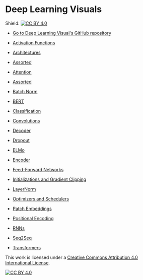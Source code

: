 # Deep Learning Visuals

Shield: [![CC BY 4.0][cc-by-shield]][cc-by]

- [Go to Deep Learning Visual's GitHub repository](https://github.com/dvgodoy/dl-visuals)

- [Activation Functions](https://dvgodoy.github.io/dl-visuals/Activation%20Functions)
- [Architectures](https://dvgodoy.github.io/dl-visuals/Architectures)
- [Assorted](https://dvgodoy.github.io/dl-visuals/Assorted)
- [Attention](https://dvgodoy.github.io/dl-visuals/Attention)
- [Assorted](https://dvgodoy.github.io/dl-visuals/Assorted)
- [Batch Norm](https://dvgodoy.github.io/dl-visuals/BatchNorm)
- [BERT](https://dvgodoy.github.io/dl-visuals/BERT)
- [Classification](https://dvgodoy.github.io/dl-visuals/Classification)
- [Convolutions](https://dvgodoy.github.io/dl-visuals/Convolutions)
- [Decoder](https://dvgodoy.github.io/dl-visuals/Decoder)
- [Dropout](https://dvgodoy.github.io/dl-visuals/Dropout)
- [ELMo](https://dvgodoy.github.io/dl-visuals/ELMo)
- [Encoder](https://dvgodoy.github.io/dl-visuals/Encoder)
- [Feed-Forward Networks](https://dvgodoy.github.io/dl-visuals/Feed-Forward%20Networks)
- [Initializations and Gradient Clipping](https://dvgodoy.github.io/dl-visuals/Initializations%20and%20Clipping)
- [LayerNorm](https://dvgodoy.github.io/dl-visuals/LayerNorm)
- [Optimizers and Schedulers](https://dvgodoy.github.io/dl-visuals/Optimizers%20and%20Schedulers)
- [Patch Embeddings](https://dvgodoy.github.io/dl-visuals/Patch%20Embeddings)
- [Positional Encoding](https://dvgodoy.github.io/dl-visuals/Positional%20Encoding)
- [RNNs](https://dvgodoy.github.io/dl-visuals/RNNs)
- [Seq2Seq](https://dvgodoy.github.io/dl-visuals/Seq2Seq)
- [Transformers](https://dvgodoy.github.io/dl-visuals/Transformers)

This work is licensed under a
[Creative Commons Attribution 4.0 International License][cc-by].

[![CC BY 4.0][cc-by-image]][cc-by]

[cc-by]: http://creativecommons.org/licenses/by/4.0/
[cc-by-image]: https://i.creativecommons.org/l/by/4.0/88x31.png
[cc-by-shield]: https://img.shields.io/badge/License-CC%20BY%204.0-lightgrey.svg

